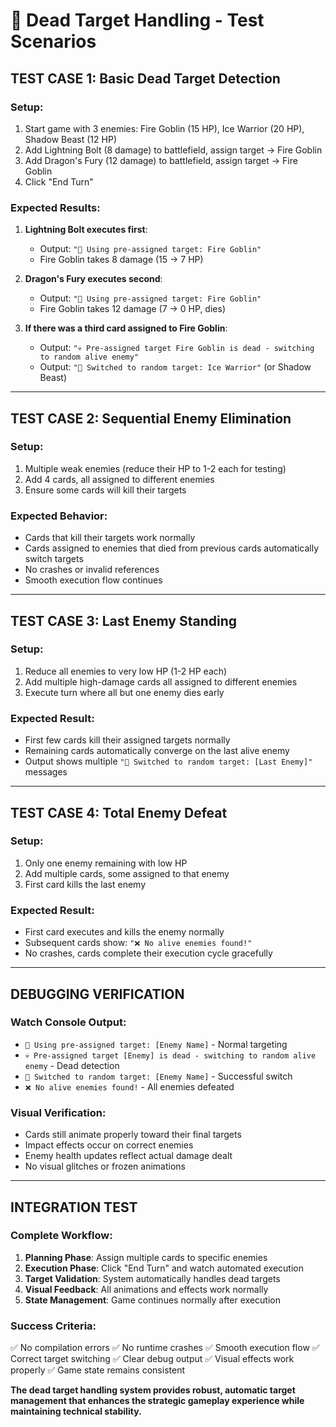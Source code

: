 # 🧪 Dead Target Handling - Test Scenarios

## **TEST CASE 1: Basic Dead Target Detection**

### Setup:
1. Start game with 3 enemies: Fire Goblin (15 HP), Ice Warrior (20 HP), Shadow Beast (12 HP)
2. Add Lightning Bolt (8 damage) to battlefield, assign target → Fire Goblin
3. Add Dragon's Fury (12 damage) to battlefield, assign target → Fire Goblin
4. Click "End Turn"

### Expected Results:
1. **Lightning Bolt executes first**: 
   - Output: `"🎯 Using pre-assigned target: Fire Goblin"`
   - Fire Goblin takes 8 damage (15 → 7 HP)
   
2. **Dragon's Fury executes second**:
   - Output: `"🎯 Using pre-assigned target: Fire Goblin"`
   - Fire Goblin takes 12 damage (7 → 0 HP, dies)
   
3. **If there was a third card assigned to Fire Goblin**:
   - Output: `"💀 Pre-assigned target Fire Goblin is dead - switching to random alive enemy"`
   - Output: `"🔄 Switched to random target: Ice Warrior"` (or Shadow Beast)

---

## **TEST CASE 2: Sequential Enemy Elimination**

### Setup:
1. Multiple weak enemies (reduce their HP to 1-2 each for testing)
2. Add 4 cards, all assigned to different enemies
3. Ensure some cards will kill their targets

### Expected Behavior:
- Cards that kill their targets work normally
- Cards assigned to enemies that died from previous cards automatically switch targets
- No crashes or invalid references
- Smooth execution flow continues

---

## **TEST CASE 3: Last Enemy Standing**

### Setup:
1. Reduce all enemies to very low HP (1-2 HP each)
2. Add multiple high-damage cards all assigned to different enemies
3. Execute turn where all but one enemy dies early

### Expected Result:
- First few cards kill their assigned targets normally
- Remaining cards automatically converge on the last alive enemy
- Output shows multiple `"🔄 Switched to random target: [Last Enemy]"` messages

---

## **TEST CASE 4: Total Enemy Defeat**

### Setup:
1. Only one enemy remaining with low HP
2. Add multiple cards, some assigned to that enemy
3. First card kills the last enemy

### Expected Result:
- First card executes and kills the enemy normally  
- Subsequent cards show: `"❌ No alive enemies found!"`
- No crashes, cards complete their execution cycle gracefully

---

## **DEBUGGING VERIFICATION**

### Watch Console Output:
- `🎯 Using pre-assigned target: [Enemy Name]` - Normal targeting
- `💀 Pre-assigned target [Enemy] is dead - switching to random alive enemy` - Dead detection
- `🔄 Switched to random target: [Enemy Name]` - Successful switch
- `❌ No alive enemies found!` - All enemies defeated

### Visual Verification:
- Cards still animate properly toward their final targets
- Impact effects occur on correct enemies
- Enemy health updates reflect actual damage dealt
- No visual glitches or frozen animations

---

## **INTEGRATION TEST**

### Complete Workflow:
1. **Planning Phase**: Assign multiple cards to specific enemies
2. **Execution Phase**: Click "End Turn" and watch automated execution
3. **Target Validation**: System automatically handles dead targets
4. **Visual Feedback**: All animations and effects work normally
5. **State Management**: Game continues normally after execution

### Success Criteria:
✅ No compilation errors
✅ No runtime crashes
✅ Smooth execution flow
✅ Correct target switching
✅ Clear debug output
✅ Visual effects work properly
✅ Game state remains consistent

**The dead target handling system provides robust, automatic target management that enhances the strategic gameplay experience while maintaining technical stability.**
